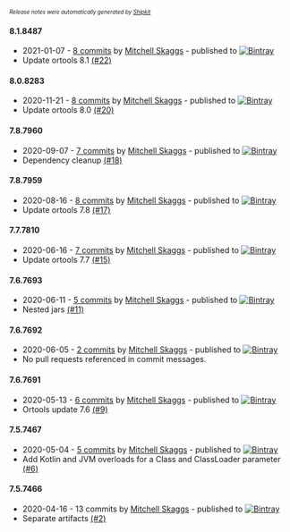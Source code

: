 <sup><sup>*Release notes were automatically generated by [Shipkit](http://shipkit.org/)*</sup></sup>

#### 8.1.8487
 - 2021-01-07 - [8 commits](https://github.com/magneticflux-/ortools-java/compare/v8.0.8283...v8.1.8487) by [Mitchell Skaggs](https://github.com/magneticflux-) - published to [![Bintray](https://img.shields.io/badge/Bintray-8.1.8487-green.svg)](https://bintray.com/magneticflux/maven/ortools-natives-windows/8.1.8487)
 - Update ortools 8.1 [(#22)](https://github.com/magneticflux-/ortools-java/pull/22)

#### 8.0.8283
 - 2020-11-21 - [8 commits](https://github.com/magneticflux-/ortools-java/compare/v7.8.7960...v8.0.8283) by [Mitchell Skaggs](https://github.com/magneticflux-) - published to [![Bintray](https://img.shields.io/badge/Bintray-8.0.8283-green.svg)](https://bintray.com/magneticflux/maven/ortools-natives-windows/8.0.8283)
 - Update ortools 8.0 [(#20)](https://github.com/magneticflux-/ortools-java/pull/20)

#### 7.8.7960
 - 2020-09-07 - [7 commits](https://github.com/magneticflux-/ortools-java/compare/v7.8.7959...v7.8.7960) by [Mitchell Skaggs](https://github.com/magneticflux-) - published to [![Bintray](https://img.shields.io/badge/Bintray-7.8.7960-green.svg)](https://bintray.com/magneticflux/maven/ortools-natives-windows/7.8.7960)
 - Dependency cleanup [(#18)](https://github.com/magneticflux-/ortools-java/pull/18)

#### 7.8.7959
 - 2020-08-16 - [8 commits](https://github.com/magneticflux-/ortools-java/compare/v7.7.7810...v7.8.7959) by [Mitchell Skaggs](https://github.com/magneticflux-) - published to [![Bintray](https://img.shields.io/badge/Bintray-7.8.7959-green.svg)](https://bintray.com/magneticflux/maven/ortools-natives-windows/7.8.7959)
 - Update ortools 7.8 [(#17)](https://github.com/magneticflux-/ortools-java/pull/17)

#### 7.7.7810
 - 2020-06-16 - [7 commits](https://github.com/magneticflux-/ortools-java/compare/v7.6.7693...v7.7.7810) by [Mitchell Skaggs](https://github.com/magneticflux-) - published to [![Bintray](https://img.shields.io/badge/Bintray-7.7.7810-green.svg)](https://bintray.com/magneticflux/maven/ortools-natives-windows/7.7.7810)
 - Update ortools 7.7 [(#15)](https://github.com/magneticflux-/ortools-java/pull/15)

#### 7.6.7693
 - 2020-06-11 - [5 commits](https://github.com/magneticflux-/ortools-java/compare/v7.6.7692...v7.6.7693) by [Mitchell Skaggs](https://github.com/magneticflux-) - published to [![Bintray](https://img.shields.io/badge/Bintray-7.6.7693-green.svg)](https://bintray.com/magneticflux/maven/ortools-natives-windows/7.6.7693)
 - Nested jars [(#11)](https://github.com/magneticflux-/ortools-java/pull/11)

#### 7.6.7692
 - 2020-06-05 - [2 commits](https://github.com/magneticflux-/ortools-java/compare/v7.6.7691...v7.6.7692) by [Mitchell Skaggs](https://github.com/magneticflux-) - published to [![Bintray](https://img.shields.io/badge/Bintray-7.6.7692-green.svg)](https://bintray.com/magneticflux/maven/ortools-natives-windows/7.6.7692)
 - No pull requests referenced in commit messages.

#### 7.6.7691
 - 2020-05-13 - [6 commits](https://github.com/magneticflux-/ortools-java/compare/v7.5.7467...v7.6.7691) by [Mitchell Skaggs](https://github.com/magneticflux-) - published to [![Bintray](https://img.shields.io/badge/Bintray-7.6.7691-green.svg)](https://bintray.com/magneticflux/maven/ortools-natives-windows/7.6.7691)
 - Ortools update 7.6 [(#9)](https://github.com/magneticflux-/ortools-java/pull/9)

#### 7.5.7467
 - 2020-05-04 - [5 commits](https://github.com/magneticflux-/ortools-java/compare/v7.5.7466...v7.5.7467) by [Mitchell Skaggs](https://github.com/magneticflux-) - published to [![Bintray](https://img.shields.io/badge/Bintray-7.5.7467-green.svg)](https://bintray.com/magneticflux/maven/ortools-natives-windows/7.5.7467)
 - Add Kotlin and JVM overloads for a Class and ClassLoader parameter [(#6)](https://github.com/magneticflux-/ortools-java/pull/6)

#### 7.5.7466
 - 2020-04-16 - 13 commits by [Mitchell Skaggs](https://github.com/magneticflux-) - published to [![Bintray](https://img.shields.io/badge/Bintray-7.5.7466-green.svg)](https://bintray.com/magneticflux/maven/ortools-natives-windows/7.5.7466)
 - Separate artifacts [(#2)](https://github.com/magneticflux-/ortools-java/pull/2)

